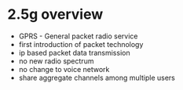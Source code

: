 # 2.5g overview

* GPRS - General packet radio service
* first introduction of packet technology
* ip based packet data transmission
* no new radio spectrum
* no change to voice network
* share aggregate channels among multiple users
